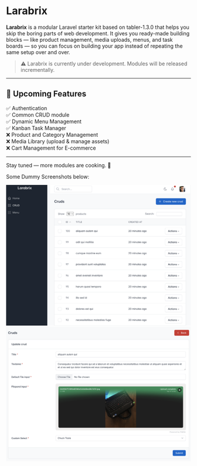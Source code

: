 # Larabrix

**Larabrix** is a modular Laravel starter kit based on tabler-1.3.0 that helps you skip the boring parts of web development. It gives you ready-made building blocks — like product management, media uploads, menus, and task boards — so you can focus on building your app instead of repeating the same setup over and over.

> ⚠️ Larabrix is currently under development. Modules will be released incrementally.
---

## 🚀 Upcoming Features

✅ Authentication <br>
✅ Common CRUD module <br>
✅ Dynamic Menu Management <br>
✅ Kanban Task Manager <br>
❌ Product and Category Management <br>
❌ Media Library (upload & manage assets) <br>
❌ Cart Management for E-commerce <br>

---

Stay tuned — more modules are cooking. 🍳  

Some Dummy Screenshots below:

![alt text](<CleanShot 2025-06-17 at 01.53.53@2x.png>)
![alt text](<CleanShot 2025-06-17 at 01.55.23@2x.png>)
